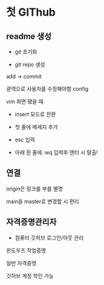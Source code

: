 # 첫 GIThub

## readme 생성

- git 초기화

- git repo 생성

add -> commit

광역으로 사용자를 수정해야함 config



vim 화면 됐을 때

- insert 모드로 전환

- 첫 줄에 메세지 추가

- esc 입력

- 아래 흰 줄에 :wq 입력후 엔터 시 탈출!



## 연결

origin은 링크를 부를 별명

main을 master로 변경할 시 편리



## 자격증명관리자

- 컴퓨터 깃허브 로그인/아웃 관리

윈도우즈 작업증명

일반 자격증명

깃허브 계정 학인 가능
